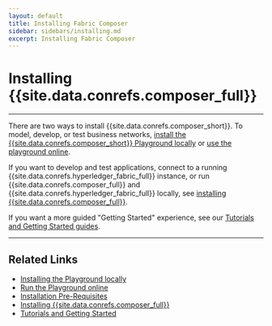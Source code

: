 ```yaml
---
layout: default
title: Installing Fabric Composer
sidebar: sidebars/installing.md
excerpt: Installing Fabric Composer
---
```


# Installing {{site.data.conrefs.composer_full}}

---

There are two ways to install {{site.data.conrefs.composer_short}}. To model, develop, or test business networks, [install the {{site.data.conrefs.composer_short}} Playground locally](../tutorials/getting-started-playground.html) or [use the playground online](https://composer-playground.mybluemix.net).

If you want to develop and test applications, connect to a running {{site.data.conrefs.hyperledger_fabric_full}} instance, or run {{site.data.conrefs.composer_full}} and {{site.data.conrefs.hyperledger_fabric_full}} locally, see [installing {{site.data.conrefs.composer_full}}](../installing/quickstart.html).

If you want a more guided "Getting Started" experience, see our [Tutorials and Getting Started guides](../tutorials/tutorialindex.html).

---

## Related Links
* [Installing the Playground locally](../tutorials/getting-started-playground.html)
* [Run the Playground online](../tutorials/)
* [Installation Pre-Requisites](../installing/prerequisites.html)
* [Installing {{site.data.conrefs.composer_full}}](../installing/quickstart.html)
* [Tutorials and Getting Started](../tutorials/tutorialindex.html)

